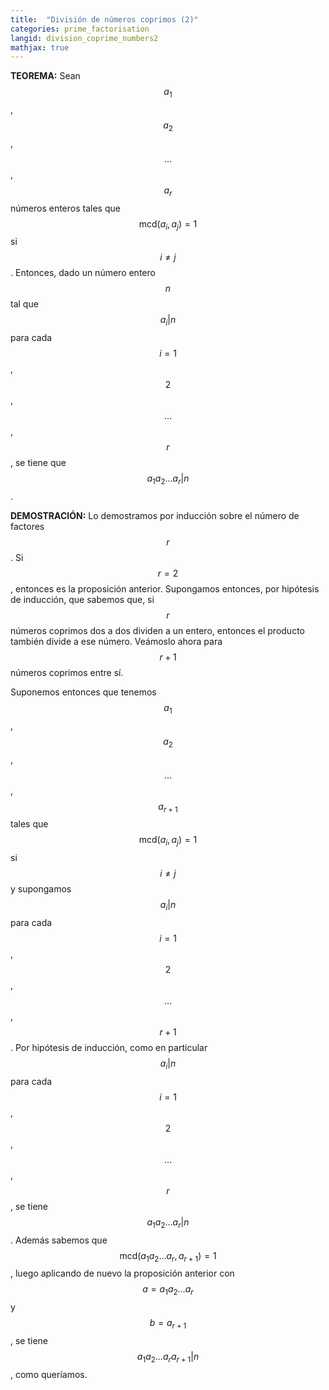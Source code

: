 ```yaml
---
title:  "División de números coprimos (2)"
categories: prime_factorisation
langid: division_coprime_numbers2
mathjax: true
---
```


<b>TEOREMA:</b> Sean $$a_1$$, $$a_2$$, $$\dots$$, $$a_r$$ números enteros tales que $$\text{mcd}(a_i,a_j)=1$$ si $$i\ne j$$. Entonces, dado un número entero $$n$$ tal que $$a_i\vert n$$ para cada $$i=1$$, $$2$$, $$\dots$$, $$r$$, se tiene que $$a_1a_2\dots a_r\vert n$$.

<b>DEMOSTRACIÓN:</b> Lo demostramos por inducción sobre el número de factores $$r$$. Si $$r=2$$, entonces es la proposición anterior. Supongamos entonces, por hipótesis de inducción, que sabemos que, si $$r$$ números coprimos dos a dos dividen a un entero, entonces el producto también divide a ese número. Veámoslo ahora para $$r+1$$ números coprimos entre sí.

Suponemos entonces que tenemos $$a_1$$, $$a_2$$, $$\dots$$, $$a_{r+1}$$ tales que $$\text{mcd}(a_i,a_j)=1$$ si $$i\ne j$$ y supongamos $$a_i\vert n$$ para cada $$i=1$$, $$2$$, $$\dots$$, $$r+1$$. Por hipótesis de inducción, como en particular $$a_i\vert n$$ para cada $$i=1$$, $$2$$, $$\dots$$, $$r$$, se tiene $$a_1a_2\dots a_r\vert n$$. Además sabemos que $$\text{mcd}(a_1a_2\dots a_r,a_{r+1})=1$$, luego aplicando de nuevo la proposición anterior con $$a=a_1a_2\dots a_r$$ y $$b=a_{r+1}$$, se tiene $$a_1a_2\dots a_ra_{r+1}\vert n$$, como queríamos.